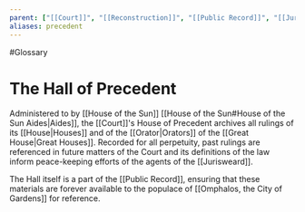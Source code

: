 ```yaml
---
parent: ["[[Court]]", "[[Reconstruction]]", "[[Public Record]]", "[[Jurisweard]]"]
aliases: precedent
---
```

#Glossary 
# The Hall of Precedent

Administered to by [[House of the Sun]] [[House of the Sun#House of the Sun Aides|Aides]], the [[Court]]'s House of Precedent archives all rulings of its [[House|Houses]] and of the [[Orator|Orators]] of the [[Great House|Great Houses]]. Recorded for all perpetuity, past rulings are referenced in future matters of the Court and its definitions of the law inform peace-keeping efforts of the agents of the [[Jurisweard]].

The Hall itself is a part of the [[Public Record]], ensuring that these materials are forever available to the populace of [[Omphalos, the City of Gardens]] for reference.